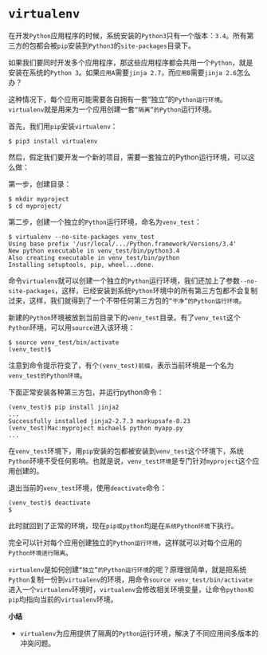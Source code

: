 # `virtualenv`

在开发`Python`应用程序的时候，系统安装的`Python3`只有一个版本：`3.4`。所有第三方的包都会被`pip`安装到`Python3`的`site-packages`目录下。            

如果我们要同时开发多个应用程序，那这些应用程序都会共用一个`Python`，就是安装在系统的`Python 3`。如果`应用A`需要`jinja 2.7`，而`应用B`需要`jinja 2.6`怎么办？          

这种情况下，每个应用可能需要各自拥有一套“独立”的`Python运行环境`。`virtualenv`就是用来为一个应用创建一套`“隔离”的Python`运行环境。             

首先，我们用`pip`安装`virtualenv`：
```
$ pip3 install virtualenv
```
然后，假定我们要开发一个新的项目，需要一套独立的Python运行环境，可以这么做：           

第一步，创建目录：           
```
$ mkdir myproject
$ cd myproject/
```
第二步，创建一个独立的`Python`运行环境，命名为`venv_test`：     
```
$ virtualenv --no-site-packages venv_test
Using base prefix '/usr/local/.../Python.framework/Versions/3.4'
New python executable in venv_test/bin/python3.4
Also creating executable in venv_test/bin/python
Installing setuptools, pip, wheel...done.
```
命令`virtualenv`就可以创建一个独立的`Python`运行环境，我们还加上了参数`--no-site-packages`，这样，已经安装到系统`Python`环境中的所有第三方包都不会复制过来，这样，我们就得到了一个不带任何第三方包的`“干净”的Python运行环境`。   

新建的`Python`环境被放到当前目录下的`venv_test`目录。有了`venv_test`这个`Python`环境，可以用`source`进入该环境：    
```
$ source venv_test/bin/activate
(venv_test)$
```
注意到命令提示符变了，有个`(venv_test)前缀`，表示当前环境是一个名为`venv_test的Python环境`。    

下面正常安装各种第三方包，并运行python命令：   
```
(venv_test)$ pip install jinja2
...
Successfully installed jinja2-2.7.3 markupsafe-0.23
(venv_test)Mac:myproject michael$ python myapp.py
...
```
在`venv_test`环境下，用`pip`安装的包都被安装到`venv_test`这个环境下，系统`Python`环境不受任何影响。也就是说，`venv_test环境`是专门针对`myproject`这个应用创建的。    
  
退出当前的`venv_test`环境，使用`deactivate`命令：    
```
(venv_test)$ deactivate   
$
```
此时就回到了正常的环境，现在`pip或python`均是在`系统Python环境`下执行。  

完全可以针对每个应用创建独立的`Python运行环境`，这样就可以对每个应用的`Python环境进行隔离`。   

`virtualenv`是如何创建`“独立”的Python运行环境`的呢？原理很简单，就是把系统`Python`复制一份到`virtualenv`的环境，用命令`source venv_test/bin/activate`进入一个`virtualenv`环境时，`virtualenv`会修改相关环境变量，让命令`python和pip`均指向当前的`virtualenv`环境。    

**小结**

- `virtualenv`为应用提供了隔离的`Python`运行环境，解决了不同应用间多版本的冲突问题。   

